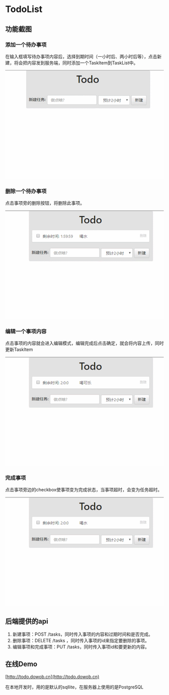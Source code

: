 # TodoList

## 功能截图

### 添加一个待办事项

在输入框填写待办事项内容后，选择到期时间（一小时后、两小时后等），点击新建，将会把内容发到服务端，同时添加一个TaskItem到TaskList中。

![add](https://raw.githubusercontent.com/ssdemajia/TodoList/master/image/add.gif)

### 删除一个待办事项

点击事项旁的删除按钮，将删除此事项。

![delete](https://raw.githubusercontent.com/ssdemajia/TodoList/master/image/delete.gif)

### 编辑一个事项内容

点击事项的内容就会进入编辑模式，编辑完成后点击确定，就会将内容上传，同时更新TaskItem

![edit](https://raw.githubusercontent.com/ssdemajia/TodoList/master/image/edit.gif)

### 完成事项

点击事项旁边的checkbox使事项变为完成状态，当事项超时，会变为任务超时。

![complete](https://raw.githubusercontent.com/ssdemajia/TodoList/master/image/complete.gif)





## 后端提供的api

1. 新建事项：POST /tasks，同时传入事项的内容和过期时间和是否完成。
2. 删除事项：DELETE /tasks ，同时传入事项的id来指定要删除的事项。
3. 编辑事项和完成事项：PUT /tasks，同时传入事项id和要更新的内容。

## 在线Demo

[http://todo.dowob.cn](http://todo.dowob.cn)

在本地开发时，用的是默认的sqllite，在服务器上使用的是PostgreSQL
